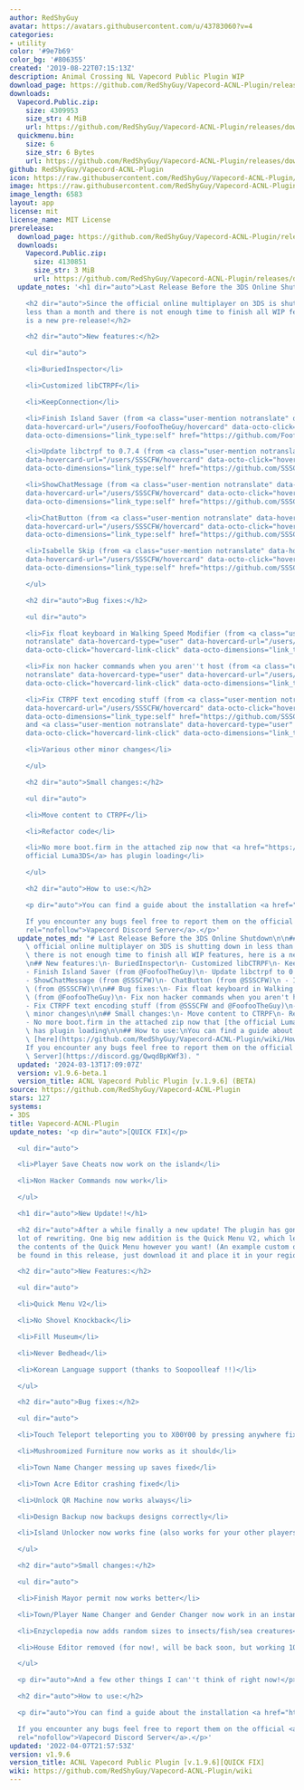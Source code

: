 ```yaml
---
author: RedShyGuy
avatar: https://avatars.githubusercontent.com/u/43783060?v=4
categories:
- utility
color: '#9e7b69'
color_bg: '#806355'
created: '2019-08-22T07:15:13Z'
description: Animal Crossing NL Vapecord Public Plugin WIP
download_page: https://github.com/RedShyGuy/Vapecord-ACNL-Plugin/releases
downloads:
  Vapecord.Public.zip:
    size: 4309953
    size_str: 4 MiB
    url: https://github.com/RedShyGuy/Vapecord-ACNL-Plugin/releases/download/v1.9.6/Vapecord.Public.zip
  quickmenu.bin:
    size: 6
    size_str: 6 Bytes
    url: https://github.com/RedShyGuy/Vapecord-ACNL-Plugin/releases/download/v1.9.6/quickmenu.bin
github: RedShyGuy/Vapecord-ACNL-Plugin
icon: https://raw.githubusercontent.com/RedShyGuy/Vapecord-ACNL-Plugin/master/Vapecord.png
image: https://raw.githubusercontent.com/RedShyGuy/Vapecord-ACNL-Plugin/master/Vapecord.png
image_length: 6583
layout: app
license: mit
license_name: MIT License
prerelease:
  download_page: https://github.com/RedShyGuy/Vapecord-ACNL-Plugin/releases/tag/v1.9.6-beta.1
  downloads:
    Vapecord.Public.zip:
      size: 4130851
      size_str: 3 MiB
      url: https://github.com/RedShyGuy/Vapecord-ACNL-Plugin/releases/download/v1.9.6-beta.1/Vapecord.Public.zip
  update_notes: '<h1 dir="auto">Last Release Before the 3DS Online Shutdown</h1>

    <h2 dir="auto">Since the official online multiplayer on 3DS is shutting down in
    less than a month and there is not enough time to finish all WIP features, here
    is a new pre-release!</h2>

    <h2 dir="auto">New features:</h2>

    <ul dir="auto">

    <li>BuriedInspector</li>

    <li>Customized libCTRPF</li>

    <li>KeepConnection</li>

    <li>Finish Island Saver (from <a class="user-mention notranslate" data-hovercard-type="user"
    data-hovercard-url="/users/FoofooTheGuy/hovercard" data-octo-click="hovercard-link-click"
    data-octo-dimensions="link_type:self" href="https://github.com/FoofooTheGuy">@FoofooTheGuy</a>)</li>

    <li>Update libctrpf to 0.7.4 (from <a class="user-mention notranslate" data-hovercard-type="user"
    data-hovercard-url="/users/SSSCFW/hovercard" data-octo-click="hovercard-link-click"
    data-octo-dimensions="link_type:self" href="https://github.com/SSSCFW">@SSSCFW</a>)</li>

    <li>ShowChatMessage (from <a class="user-mention notranslate" data-hovercard-type="user"
    data-hovercard-url="/users/SSSCFW/hovercard" data-octo-click="hovercard-link-click"
    data-octo-dimensions="link_type:self" href="https://github.com/SSSCFW">@SSSCFW</a>)</li>

    <li>ChatButton (from <a class="user-mention notranslate" data-hovercard-type="user"
    data-hovercard-url="/users/SSSCFW/hovercard" data-octo-click="hovercard-link-click"
    data-octo-dimensions="link_type:self" href="https://github.com/SSSCFW">@SSSCFW</a>)</li>

    <li>Isabelle Skip (from <a class="user-mention notranslate" data-hovercard-type="user"
    data-hovercard-url="/users/SSSCFW/hovercard" data-octo-click="hovercard-link-click"
    data-octo-dimensions="link_type:self" href="https://github.com/SSSCFW">@SSSCFW</a>)</li>

    </ul>

    <h2 dir="auto">Bug fixes:</h2>

    <ul dir="auto">

    <li>Fix float keyboard in Walking Speed Modifier (from <a class="user-mention
    notranslate" data-hovercard-type="user" data-hovercard-url="/users/FoofooTheGuy/hovercard"
    data-octo-click="hovercard-link-click" data-octo-dimensions="link_type:self" href="https://github.com/FoofooTheGuy">@FoofooTheGuy</a>)</li>

    <li>Fix non hacker commands when you aren''t host (from <a class="user-mention
    notranslate" data-hovercard-type="user" data-hovercard-url="/users/FoofooTheGuy/hovercard"
    data-octo-click="hovercard-link-click" data-octo-dimensions="link_type:self" href="https://github.com/FoofooTheGuy">@FoofooTheGuy</a>)</li>

    <li>Fix CTRPF text encoding stuff (from <a class="user-mention notranslate" data-hovercard-type="user"
    data-hovercard-url="/users/SSSCFW/hovercard" data-octo-click="hovercard-link-click"
    data-octo-dimensions="link_type:self" href="https://github.com/SSSCFW">@SSSCFW</a>
    and <a class="user-mention notranslate" data-hovercard-type="user" data-hovercard-url="/users/FoofooTheGuy/hovercard"
    data-octo-click="hovercard-link-click" data-octo-dimensions="link_type:self" href="https://github.com/FoofooTheGuy">@FoofooTheGuy</a>)</li>

    <li>Various other minor changes</li>

    </ul>

    <h2 dir="auto">Small changes:</h2>

    <ul dir="auto">

    <li>Move content to CTRPF</li>

    <li>Refactor code</li>

    <li>No more boot.firm in the attached zip now that <a href="https://github.com/LumaTeam/Luma3DS">the
    official Luma3DS</a> has plugin loading</li>

    </ul>

    <h2 dir="auto">How to use:</h2>

    <p dir="auto">You can find a guide about the installation <a href="https://github.com/RedShyGuy/Vapecord-ACNL-Plugin/wiki/How-to-install">here</a>.<br>

    If you encounter any bugs feel free to report them on the official <a href="https://discord.gg/QwqdBpKWf3"
    rel="nofollow">Vapecord Discord Server</a>.</p>'
  update_notes_md: "# Last Release Before the 3DS Online Shutdown\n\n## Since the\
    \ official online multiplayer on 3DS is shutting down in less than a month and\
    \ there is not enough time to finish all WIP features, here is a new pre-release!\n\
    \n## New features:\n- BuriedInspector\n- Customized libCTRPF\n- KeepConnection\n\
    - Finish Island Saver (from @FoofooTheGuy)\n- Update libctrpf to 0.7.4 (from @SSSCFW)\n\
    - ShowChatMessage (from @SSSCFW)\n- ChatButton (from @SSSCFW)\n - Isabelle Skip\
    \ (from @SSSCFW)\n\n## Bug fixes:\n- Fix float keyboard in Walking Speed Modifier\
    \ (from @FoofooTheGuy)\n- Fix non hacker commands when you aren't host (from @FoofooTheGuy)\n\
    - Fix CTRPF text encoding stuff (from @SSSCFW and @FoofooTheGuy)\n- Various other\
    \ minor changes\n\n## Small changes:\n- Move content to CTRPF\n- Refactor code\n\
    - No more boot.firm in the attached zip now that [the official Luma3DS](https://github.com/LumaTeam/Luma3DS)\
    \ has plugin loading\n\n## How to use:\nYou can find a guide about the installation\
    \ [here](https://github.com/RedShyGuy/Vapecord-ACNL-Plugin/wiki/How-to-install).\n\
    If you encounter any bugs feel free to report them on the official [Vapecord Discord\
    \ Server](https://discord.gg/QwqdBpKWf3). "
  updated: '2024-03-13T17:09:07Z'
  version: v1.9.6-beta.1
  version_title: ACNL Vapecord Public Plugin [v.1.9.6] (BETA)
source: https://github.com/RedShyGuy/Vapecord-ACNL-Plugin
stars: 127
systems:
- 3DS
title: Vapecord-ACNL-Plugin
update_notes: '<p dir="auto">[QUICK FIX]</p>

  <ul dir="auto">

  <li>Player Save Cheats now work on the island</li>

  <li>Non Hacker Commands now work</li>

  </ul>

  <h1 dir="auto">New Update!!</h1>

  <h2 dir="auto">After a while finally a new update! The plugin has gone through a
  lot of rewriting. One big new addition is the Quick Menu V2, which lets you modify
  the contents of the Quick Menu however you want! (An example custom quick Menu can
  be found in this release, just download it and place it in your region folder (E:/Vapecord/[region]/)</h2>

  <h2 dir="auto">New Features:</h2>

  <ul dir="auto">

  <li>Quick Menu V2</li>

  <li>No Shovel Knockback</li>

  <li>Fill Museum</li>

  <li>Never Bedhead</li>

  <li>Korean Language support (thanks to Soopoolleaf !!)</li>

  </ul>

  <h2 dir="auto">Bug fixes:</h2>

  <ul dir="auto">

  <li>Touch Teleport teleporting you to X00Y00 by pressing anywhere fixed</li>

  <li>Mushroomized Furniture now works as it should</li>

  <li>Town Name Changer messing up saves fixed</li>

  <li>Town Acre Editor crashing fixed</li>

  <li>Unlock QR Machine now works always</li>

  <li>Design Backup now backups designs correctly</li>

  <li>Island Unlocker now works fine (also works for your other players now)</li>

  </ul>

  <h2 dir="auto">Small changes:</h2>

  <ul dir="auto">

  <li>Finish Mayor permit now works better</li>

  <li>Town/Player Name Changer and Gender Changer now work in an instant</li>

  <li>Enzyclopedia now adds random sizes to insects/fish/sea creatures</li>

  <li>House Editor removed (for now!, will be back soon, but working 100%)</li>

  </ul>

  <p dir="auto">And a few other things I can''t think of right now!</p>

  <h2 dir="auto">How to use:</h2>

  <p dir="auto">You can find a guide about the installation <a href="https://github.com/RedShyGuy/Vapecord-ACNL-Plugin/wiki/How-to-install">here</a>.<br>

  If you encounter any bugs feel free to report them on the official <a href="https://discord.gg/QwqdBpKWf3"
  rel="nofollow">Vapecord Discord Server</a>.</p>'
updated: '2022-04-07T21:57:53Z'
version: v1.9.6
version_title: ACNL Vapecord Public Plugin [v.1.9.6][QUICK FIX]
wiki: https://github.com/RedShyGuy/Vapecord-ACNL-Plugin/wiki
---
```

